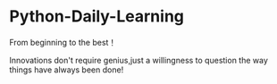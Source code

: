 # Python-Daily-Learning

From beginning to the best！

Innovations don't require genius,just a willingness to question the way things have always been done!
